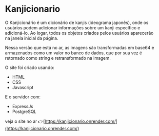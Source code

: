 # Kanjicionario

O Kanjicionário é um dicionário de kanjis (ideograma japonês), onde os usuários podem adicionar informações sobre um kanji específico e adicioná-lo. Ao logar, todos os objetos criados pelos usuários aparecerão na janela inicial da página.

Nessa versão que está no ar, as imagens são transformadas em base64 e armazenados como um valor no banco de dados, que por sua vez é retornado como string e retransformado na imagem.
 
O site foi criado usando:
* HTML
* CSS
* Javascript

E o servidor com:
* ExpressJs
* PostgreSQL


veja o site no ar 👉[https://kanjicionario.onrender.com/](https://kanjicionario.onrender.com/)
